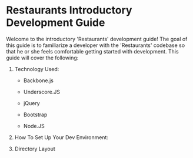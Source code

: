 Restaurants Introductory Development Guide
===========

Welcome to the introductory 'Restaurants' development guide! The goal of this guide is to familiarize a developer with the 'Restaurants' codebase so that he or she feels comfortable getting started with development. This guide will cover the following:

1) Technology Used:

	- Backbone.js

	- Underscore.JS

	- jQuery

	- Bootstrap

	- Node.JS

2) How To Set Up Your Dev Environment:

3) Directory Layout



